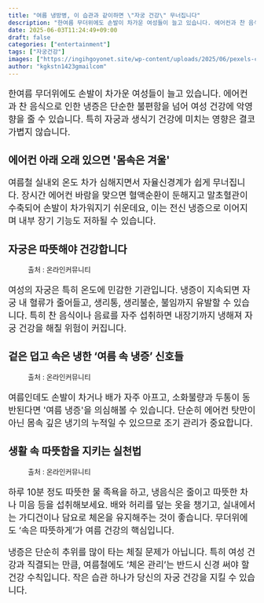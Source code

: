 ```yaml
---
title: "여름 냉방병, 이 습관과 같이하면 \"자궁 건강\" 무너집니다"
description: "한여름 무더위에도 손발이 차가운 여성들이 늘고 있습니다. 에어컨과 찬 음식으로 인한 냉증은 단순한 불편함을 넘어 여성 건강에 악영향을 줄 수 있습니다. 특히 자궁과 생식기 건강에 미치는 영향은 결코 가볍지 않습니다."
date: 2025-06-03T11:24:49+09:00
draft: false
categories: ["entertainment"]
tags: ["자궁건강"]
images: ["https://ingihgoyonet.site/wp-content/uploads/2025/06/pexels-cottonbro-6471427-1024x683.jpg", "https://ingihgoyonet.site/wp-content/uploads/2025/06/pexels-tima-miroshnichenko-6187848-1024x683.jpg", "https://ingihgoyonet.site/wp-content/uploads/2025/06/pexels-osmachko-230477-1024x683.jpg"]
author: "kgkstn1423gmailcom"
---
```


<p style="font-size:18px">한여름 무더위에도 손발이 차가운 여성들이 늘고 있습니다. 에어컨과 찬 음식으로 인한 냉증은 단순한 불편함을 넘어 여성 건강에 악영향을 줄 수 있습니다. 특히 자궁과 생식기 건강에 미치는 영향은 결코 가볍지 않습니다.</p> <h2 >에어컨 아래 오래 있으면 '몸속은 겨울'</h2> <p style="font-size:18px">여름철 실내외 온도 차가 심해지면서 자율신경계가 쉽게 무너집니다. 장시간 에어컨 바람을 맞으면 혈액순환이 둔해지고 말초혈관이 수축되어 손발이 차가워지기 쉬운데요, 이는 전신 냉증으로 이어지며 내부 장기 기능도 저하될 수 있습니다.</p> <h2 >자궁은 따뜻해야 건강합니다</h2> <figure ><img src="https://ingihgoyonet.site/wp-content/uploads/2025/06/pexels-cottonbro-6471427-1024x683.jpg" alt="" style="aspect-ratio:16/9;object-fit:cover"/><figcaption >출처 : 온라인커뮤니티</figcaption></figure> <p style="font-size:18px">여성의 자궁은 특히 온도에 민감한 기관입니다. 냉증이 지속되면 자궁 내 혈류가 줄어들고, 생리통, 생리불순, 불임까지 유발할 수 있습니다. 특히 찬 음식이나 음료를 자주 섭취하면 내장기까지 냉해져 자궁 건강을 해칠 위험이 커집니다.</p> <h2 >겉은 덥고 속은 냉한 ‘여름 속 냉증’ 신호들</h2> <figure ><img src="https://ingihgoyonet.site/wp-content/uploads/2025/06/pexels-tima-miroshnichenko-6187848-1024x683.jpg" alt="" style="aspect-ratio:16/9;object-fit:cover"/><figcaption >출처 : 온라인커뮤니티</figcaption></figure> <p style="font-size:18px">여름인데도 손발이 차거나 배가 자주 아프고, 소화불량과 두통이 동반된다면 '여름 냉증'을 의심해볼 수 있습니다. 단순히 에어컨 탓만이 아닌 몸속 깊은 냉기의 누적일 수 있으므로 조기 관리가 중요합니다.</p> <h2 >생활 속 따뜻함을 지키는 실천법</h2> <figure ><img src="https://ingihgoyonet.site/wp-content/uploads/2025/06/pexels-osmachko-230477-1024x683.jpg" alt="" style="aspect-ratio:16/9;object-fit:cover"/><figcaption >출처 : 온라인커뮤니티</figcaption></figure> <p style="font-size:18px">하루 10분 정도 따뜻한 물 족욕을 하고, 냉음식은 줄이고 따뜻한 차나 미음 등을 섭취해보세요. 배와 허리를 덮는 옷을 챙기고, 실내에서는 가디건이나 담요로 체온을 유지해주는 것이 좋습니다. 무더위에도 ‘속은 따뜻하게’가 여름 건강의 핵심입니다.</p> <p style="font-size:18px">냉증은 단순히 추위를 많이 타는 체질 문제가 아닙니다. 특히 여성 건강과 직결되는 만큼, 여름철에도 ‘체온 관리’는 반드시 신경 써야 할 건강 수칙입니다. 작은 습관 하나가 당신의 자궁 건강을 지킬 수 있습니다.</p>